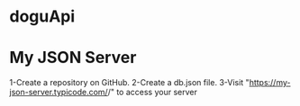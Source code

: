 # doguApi
# My JSON Server
1-Create a repository on GitHub.
2-Create a db.json file.
3-Visit "https://my-json-server.typicode.com/<your-username>/<your-repo>" to access your server

